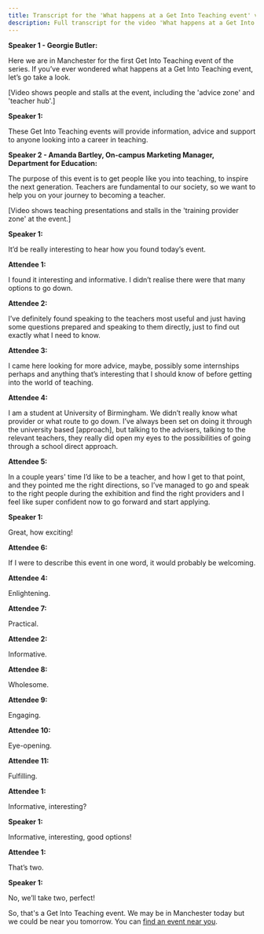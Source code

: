 ```yaml
---
title: Transcript for the 'What happens at a Get Into Teaching event' video
description: Full transcript for the video 'What happens at a Get Into Teaching event' video.
---
```


**Speaker 1 - Georgie Butler:** 

Here we are in Manchester for the first Get Into Teaching event of the series.
If you’ve ever wondered what happens at a Get Into Teaching event, let’s go take a look.

[Video shows people and stalls at the event, including the 'advice zone' and 'teacher hub'.]

**Speaker 1:** 

These Get Into Teaching events will provide information, advice and support to anyone looking into a career in teaching. 

**Speaker 2 - Amanda Bartley, On-campus Marketing Manager, Department for Education:** 

The purpose of this event is to get people like you into teaching, to inspire the next generation. Teachers are fundamental to our society, so we want to help you on your journey to becoming a teacher.

[Video shows teaching presentations and stalls in the 'training provider zone' at the event.]

**Speaker 1:**

It’d be really interesting to hear how you found today’s event.

**Attendee 1:** 

I found it interesting and informative. I didn’t realise there were that many options to go down.

**Attendee 2:**

I’ve definitely found speaking to the teachers most useful and just having some questions prepared and speaking to them directly, just to find out exactly what I need to know.

**Attendee 3:**

I came here looking for more advice, maybe, possibly some internships perhaps and anything that’s interesting that I should know of before getting into the world of teaching.

**Attendee 4:**

I am a student at University of Birmingham. We didn’t really know what provider or what route to go down. I’ve always been set on doing it through the university based [approach], but talking to the advisers, talking to the relevant teachers, they really did open my eyes to the possibilities of going through a school direct approach.

**Attendee 5:**

In a couple years' time I’d like to be a teacher, and how I get to that point, and they pointed me the right directions, so I’ve managed to go and speak to the right people during the exhibition and find the right providers and I feel like super confident now to go forward and start applying.

**Speaker 1:** 

Great, how exciting!


**Attendee 6:**

If I were to describe this event in one word, it would probably be welcoming.

**Attendee 4:**

Enlightening.

**Attendee 7:**

Practical.

**Attendee 2:**

Informative.

**Attendee 8:**

Wholesome.

**Attendee 9:**

Engaging.

**Attendee 10:**

Eye-opening.

**Attendee 11:**

Fulfilling.

**Attendee 1:**

Informative, interesting?

**Speaker 1:**

Informative, interesting, good options!

**Attendee 1:**

That’s two.

**Speaker 1:**

No, we’ll take two, perfect!

So, that's a Get Into Teaching event. 
We may be in Manchester today but we could be near you tomorrow. 
You can [find an event near you](/events/about-get-into-teaching-events).